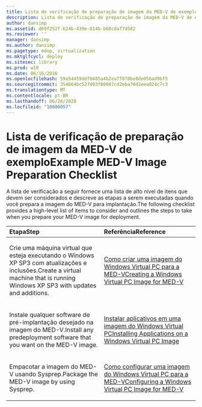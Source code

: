 ```yaml
---
title: Lista de verificação de preparação de imagem da MED-V de exemplo
description: Lista de verificação de preparação de imagem da MED-V de exemplo
author: dansimp
ms.assetid: d69f252f-624b-439e-814b-b68cdaf7d582
ms.reviewer: ''
manager: dansimp
ms.author: dansimp
ms.pagetype: mdop, virtualization
ms.mktglfcycl: deploy
ms.sitesec: library
ms.prod: w10
ms.date: 06/16/2016
ms.openlocfilehash: 59a54459ddf0485a4b2ea7f078be8de056ad9bf5
ms.sourcegitcommit: 354664bc527d93f80687cd2eba70d1eea024c7c3
ms.translationtype: MT
ms.contentlocale: pt-BR
ms.lasthandoff: 06/26/2020
ms.locfileid: "10800057"
---
```

# <span data-ttu-id="f3bdb-103">Lista de verificação de preparação de imagem da MED-V de exemplo</span><span class="sxs-lookup"><span data-stu-id="f3bdb-103">Example MED-V Image Preparation Checklist</span></span>


<span data-ttu-id="f3bdb-104">A lista de verificação a seguir fornece uma lista de alto nível de itens que devem ser considerados e descreve as etapas a serem executadas quando você prepara a imagem do MED-V para implantação.</span><span class="sxs-lookup"><span data-stu-id="f3bdb-104">The following checklist provides a high-level list of items to consider and outlines the steps to take when you prepare your MED-V image for deployment.</span></span>

<table>
<colgroup>
<col width="50%" />
<col width="50%" />
</colgroup>
<thead>
<tr class="header">
<th align="left"><span data-ttu-id="f3bdb-105">Etapa</span><span class="sxs-lookup"><span data-stu-id="f3bdb-105">Step</span></span></th>
<th align="left"><span data-ttu-id="f3bdb-106">Referência</span><span class="sxs-lookup"><span data-stu-id="f3bdb-106">Reference</span></span></th>
</tr>
</thead>
<tbody>
<tr class="odd">
<td align="left"><p><span data-ttu-id="f3bdb-107">Crie uma máquina virtual que esteja executando o Windows XP SP3 com atualizações e inclusões.</span><span class="sxs-lookup"><span data-stu-id="f3bdb-107">Create a virtual machine that is running Windows XP SP3 with updates and additions.</span></span></p></td>
<td align="left"><p><a href="creating-a-windows-virtual-pc-image-for-med-v.md" data-raw-source="[Creating a Windows Virtual PC Image for MED-V](creating-a-windows-virtual-pc-image-for-med-v.md)"><span data-ttu-id="f3bdb-108">Como criar uma imagem do Windows Virtual PC para a MED-V</span><span class="sxs-lookup"><span data-stu-id="f3bdb-108">Creating a Windows Virtual PC Image for MED-V</span></span></a></p></td>
</tr>
<tr class="even">
<td align="left"><p><span data-ttu-id="f3bdb-109">Instale qualquer software de pré-implantação desejado na imagem do MED-V.</span><span class="sxs-lookup"><span data-stu-id="f3bdb-109">Install any predeployment software that you want on the MED-V image.</span></span></p></td>
<td align="left"><p><a href="installing-applications-on-a-windows-virtual-pc-image.md" data-raw-source="[Installing Applications on a Windows Virtual PC Image](installing-applications-on-a-windows-virtual-pc-image.md)"><span data-ttu-id="f3bdb-110">Instalar aplicativos em uma imagem do Windows Virtual PC</span><span class="sxs-lookup"><span data-stu-id="f3bdb-110">Installing Applications on a Windows Virtual PC Image</span></span></a></p></td>
</tr>
<tr class="odd">
<td align="left"><p><span data-ttu-id="f3bdb-111">Empacotar a imagem do MED-V usando Sysprep.</span><span class="sxs-lookup"><span data-stu-id="f3bdb-111">Package the MED-V image by using Sysprep.</span></span></p></td>
<td align="left"><p><a href="configuring-a-windows-virtual-pc-image-for-med-v.md" data-raw-source="[Configuring a Windows Virtual PC Image for MED-V](configuring-a-windows-virtual-pc-image-for-med-v.md)"><span data-ttu-id="f3bdb-112">Como configurar uma imagem do Windows Virtual PC para a MED-V</span><span class="sxs-lookup"><span data-stu-id="f3bdb-112">Configuring a Windows Virtual PC Image for MED-V</span></span></a></p></td>
</tr>
</tbody>
</table>

 

 

 





